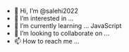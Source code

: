 - 👋 Hi, I’m @salehi2022
- 👀 I’m interested in ...
- 🌱 I’m currently learning ... JavaScript
- 💞️ I’m looking to collaborate on ...
- 📫 How to reach me ...

<!---
salehi2022/salehi2022 is a ✨ special ✨ repository because its `README.md` (this file) appears on your GitHub profile.
You can click the Preview link to take a look at your changes.
--->
